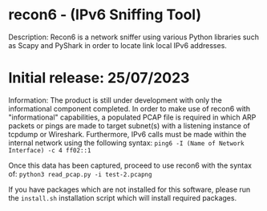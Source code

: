 # recon6 - (IPv6 Sniffing Tool)

Description: Recon6 is a network sniffer using various Python libraries such as Scapy and PyShark in order to locate link local IPv6 addresses.

# Initial release: 25/07/2023

Information: The product is still under development with only the informational component completed. In order to make use of recon6 with "informational" capabilities, a populated PCAP file is required in which ARP packets or pings are made to target subnet(s) with a listening instance of tcpdump or Wireshark. Furthermore, IPv6 calls must be made within the internal network using the following syntax: `ping6 -I (Name of Network Interface) -c 4 ff02::1`

Once this data has been captured, proceed to use recon6 with the syntax of: 
`python3 read_pcap.py -i test-2.pcapng`

If you have packages which are not installed for this software, please run the `install.sh` installation script which will install required packages.
